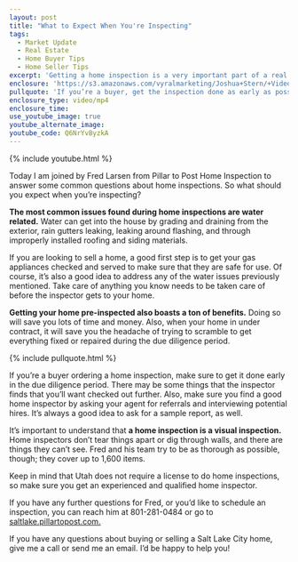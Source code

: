 ```yaml
---
layout: post
title: "What to Expect When You're Inspecting"
tags:
  - Market Update
  - Real Estate
  - Home Buyer Tips
  - Home Seller Tips
excerpt: 'Getting a home inspection is a very important part of a real estate transaction. Whether you’re a buyer or a seller, being in the know about the home inspection will make the process go much smoother. Today, I’m joined by professional inspector Fred Larsen to tell you everything you need to know about home inspections. For example, home inspectors are not required to have a license in Utah, so you better make sure you know exactly who you hire. To find out what else you should know about home inspections, watch this short video.'
enclosure: 'https://s3.amazonaws.com/vyralmarketing/Joshua+Stern/+Videos/January/Salt+Lake+County+Real+Estate+Agent-+What+to+Expect+When+Youre+Inspecting.mp4'
pullquote: 'If you’re a buyer, get the inspection done as early as possible.'
enclosure_type: video/mp4
enclosure_time:
use_youtube_image: true
youtube_alternate_image:
youtube_code: Q6NrYvByzkA
---
```



{% include youtube.html %}

Today I am joined by Fred Larsen from Pillar to Post Home Inspection to answer some common questions about home inspections. So what should you expect when you’re inspecting?

**The most common issues found during home inspections are water related.** Water can get into the house by grading and draining from the exterior, rain gutters leaking, leaking around flashing, and through improperly installed roofing and siding materials.

If you are looking to sell a home, a good first step is to get your gas appliances checked and served to make sure that they are safe for use. Of course, it’s also a good idea to address any of the water issues previously mentioned. Take care of anything you know needs to be taken care of before the inspector gets to your home.

**Getting your home pre-inspected also boasts a ton of benefits.** Doing so will save you lots of time and money. Also, when your home in under contract, it will save you the headache of trying to scramble to get everything fixed or repaired during the due diligence period.

{% include pullquote.html %}

If you’re a buyer ordering a home inspection, make sure to get it done early in the due diligence period. There may be some things that the inspector finds that you’ll want checked out further. Also, make sure you find a good home inspector by asking your agent for referrals and interviewing potential hires. It’s always a good idea to ask for a sample report, as well.

It’s important to understand that **a home inspection is a visual inspection.** Home inspectors don’t tear things apart or dig through walls, and there are things they can’t see. Fred and his team try to be as thorough as possible, though; they cover up to 1,600 items.

Keep in mind that Utah does not require a license to do home inspections, so make sure you get an experienced and qualified home inspector.

If you have any further questions for Fred, or you’d like to schedule an inspection, you can reach him at 801-281-0484 or go to [saltlake.pillartopost.com.](https://saltlake.pillartopost.com/home)

If you have any questions about buying or selling a Salt Lake City home, give me a call or send me an email. I’d be happy to help you!